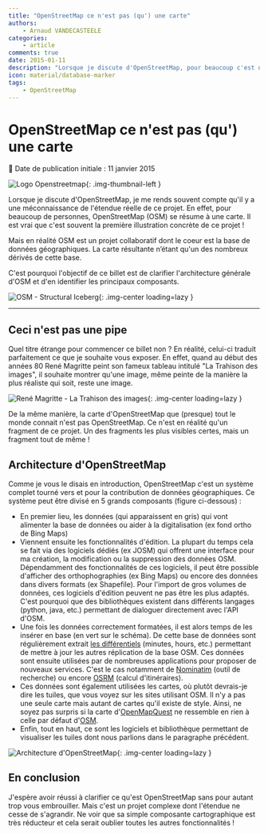 ```yaml
---
title: "OpenStreetMap ce n'est pas (qu') une carte"
authors:
    - Arnaud VANDECASTEELE
categories:
    - article
comments: true
date: 2015-01-11
description: "Lorsque je discute d'OpenStreetMap, pour beaucoup c'est une carte, alors qu'en réalité OSM est un projet collaboratif dont le coeur est la base de données géographiques. La carte résultante n’étant qu'un des nombreux dérivés de cette base."
icon: material/database-marker
tags:
    - OpenStreetMap
---
```


# OpenStreetMap ce n'est pas (qu') une carte

:calendar: Date de publication initiale : 11 janvier 2015

![Logo Openstreetmap](https://cdn.geotribu.fr/img/logos-icones/OpenStreetMap/Openstreetmap.png "Openstreetmap"){: .img-thumbnail-left }

Lorsque je discute d'OpenStreetMap, je me rends souvent compte qu'il y a une méconnaissance de l'étendue réelle de ce projet. En effet, pour beaucoup de personnes, OpenStreetMap (OSM) se résume à une carte. Il est vrai que c'est souvent la première illustration concrète de ce projet !

Mais en réalité OSM est un projet collaboratif dont le coeur est la base de données géographiques. La carte résultante n’étant qu'un des nombreux dérivés de cette base.

C'est pourquoi l'objectif de ce billet est de clarifier l'architecture générale d'OSM et d'en identifier les principaux composants.

![OSM - Structural Iceberg](https://cdn.geotribu.fr/img/articles-blog-rdp/capture-ecran/Structural-Iceberg.png "OSM - Structural Iceberg"){: .img-center loading=lazy }

----

## Ceci n'est pas une pipe

Quel titre étrange pour commencer ce billet non ? En réalité, celui-ci traduit parfaitement ce que je souhaite vous exposer. En effet, quand au début des années 80 René Magritte peint son fameux tableau intitulé "La Trahison des images", il souhaite montrer qu'une image, même peinte de la manière la plus réaliste qui soit, reste une image.

![René Magritte - La Trahison des images](https://cdn.geotribu.fr/img/articles-blog-rdp/capture-ecran/margritte.jpg "René Magritte - La Trahison des images"){: .img-center loading=lazy }

De la même manière, la carte d'OpenStreetMap que (presque) tout le monde connait n'est pas OpenStreetMap. Ce n'est en réalité qu'un fragment de ce projet. Un des fragments les plus visibles certes, mais un fragment tout de même !

## Architecture d'OpenStreetMap

Comme je vous le disais en introduction, OpenStreetMap c'est un système complet tourné vers et pour la contribution de données géographiques. Ce système peut être divisé en 5 grands composants (figure ci-dessous) :

- En premier lieu, les données (qui apparaissent en gris) qui vont alimenter la base de données ou aider à la digitalisation (ex fond ortho de Bing Maps)
- Viennent ensuite les fonctionnalités d'édition. La plupart du temps cela se fait via des logiciels dédiés (ex JOSM) qui offrent une interface pour ma création, la modification ou la suppression des données OSM. Dépendamment des fonctionnalités de ces logiciels, il peut être possible d'afficher des orthophographies (ex Bing Maps) ou encore des données dans divers formats (ex Shapefile). Pour l'import de gros volumes de données, ces logiciels d'édition peuvent ne pas être les plus adaptés. C'est pourquoi que des bibliothèques existent dans différents langages (python, java, etc.) permettant de dialoguer directement avec l'API d'OSM.
- Une fois les données correctement formatées, il est alors temps de les insérer en base (en vert sur le schéma). De cette base de données sont régulièrement extrait [les différentiels](https://wiki.openstreetmap.org/wiki/Planet.osm/diffs) (minutes, hours, etc.) permettant de mettre à jour les autres réplication de la base OSM. Ces données sont ensuite utilisées par de nombreuses applications pour proposer de nouveaux services. C'est le cas notamment de [Nominatim](https://nominatim.openstreetmap.org/) (outil de recherche) ou encore [OSRM](http://map.project-osrm.org/) (calcul d'itinéraires).
- Ces données sont également utilisées les cartes, où plutôt devrais-je dire les tuiles, que vous voyez sur les sites utilisant OSM. Il n'y a pas une seule carte mais autant de cartes qu'il existe de style. Ainsi, ne soyez pas surpris si la carte d'[OpenMapQuest](http://open.mapquest.co.uk/) ne ressemble en rien à celle par défaut d'[OSM](https://www.openstreetmap.org/).
- Enfin, tout en haut, ce sont les logiciels et bibliothèque permettant de visualiser les tuiles dont nous parlions dans le paragraphe précédent.

![Architecture d'OpenStreetMap](https://cdn.geotribu.fr/img/articles-blog-rdp/capture-ecran/OSM_Components.png "Architecture d'OpenStreetMap"){: .img-center loading=lazy }

## En conclusion

J'espère avoir réussi à clarifier ce qu'est OpenStreetMap sans pour autant trop vous embrouiller. Mais c'est un projet complexe dont l'étendue ne cesse de s'agrandir. Ne voir que sa simple composante cartographique est très réducteur et cela serait oublier toutes les autres fonctionnalités !

<!-- geotribu:authors-block -->

